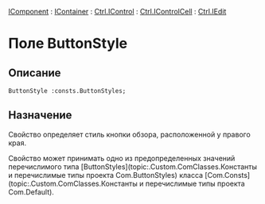 ﻿---
Link: .Ctrl.IEdit.@ButtonStyle
---

[IComponent](topic:Com.Custom.ComClasses.IComponent.Default) :
[IContainer](topic:Com.Custom.ComClasses.IContainer.Default) :
[Ctrl.IControl](topic:Com.Custom.ComClasses.Ctrl.IControl.Default) :
[Ctrl.IControlCell](topic:Com.Custom.ComClasses.Ctrl.IControlCell.Default) :
[Ctrl.IEdit](Default)

# Поле ButtonStyle

## Описание

    ButtonStyle :consts.ButtonStyles;

## Назначение

Свойство определяет стиль кнопки обзора, расположенной у правого края.

Свойство может принимать одно из предопределенных значений перечислимого типа
[ButtonStyles](topic:.Custom.ComClasses.Константы и перечислимые типы проекта Com.ButtonStyles)
класса [Com.Consts](topic:.Custom.ComClasses.Константы и перечислимые типы проекта Com.Default).
